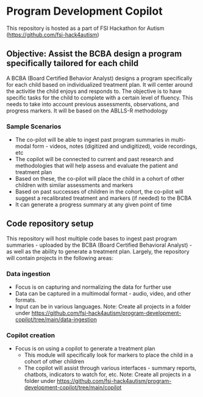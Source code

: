 # Program Development Copilot
This repository is hosted as a part of FSI Hackathon for Autism (https://github.com/fsi-hack4autism)

## Objective: Assist the BCBA design a program specifically tailored for each child
A BCBA (Board Certified Behavior Analyst) designs a program specifically for each child based on individualized treatment plan. It will center around the activitie the child enjoys and responds to. The objective is to have specific tasks for the child to complete with a certain level of fluency. This needs to take into account previous assessments, observations, and progress markers. It will be based on the ABLLS-R methodology

### Sample Scenarios
* The co-pilot will be able to ingest past program summaries in multi-modal form - videos, notes (digitized and undigitized), voide recordings, etc
* The copilot will be connected to current and past research and methodologies that will help assess and evaluate the patient and treatment plan
* Based on these, the co-pilot will place the child in a cohort of other children with similar assessments and markers
* Based on past successes of children in the cohort, the co-pilot will suggest a recalibrated treatment and markers (if needed) to the BCBA
* It can generate a progress summary at any given point of time


## Code repository setup
This repository will host multiple code bases to ingest past program summaries - uploaded by the BCBA (Board Certified Behavioral Analyst) - as well as the ability to generate a treatment plan. Largely, the repository will contain projects in the following areas:
### Data ingestion
* Focus is on capturing and normalizing the data for further use
* Data can be captured in a multimodal format - audio, video, and other formats. 
* Input can be in various languages. 
Note: Create all projects in a folder under https://github.com/fsi-hack4autism/program-development-copilot/tree/main/data-ingestion
### Copilot creation
* Focus is on using a copilot to generate a treatment plan
  * This module will specifically look for markers to place the child in a cohort of other children
  * The copilot will assist through various interfaces - summary reports, chatbots, indicators to watch for, etc.
Note: Create all projects in a folder under https://github.com/fsi-hack4autism/program-development-copilot/tree/main/copilot
